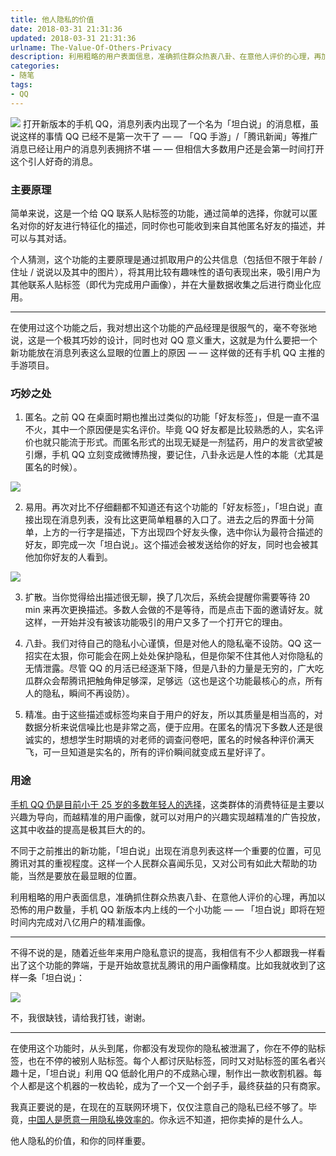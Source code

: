 ```yaml
---
title: 他人隐私的价值
date: 2018-03-31 21:31:36
updated: 2018-03-31 21:31:36
urlname: The-Value-Of-Others-Privacy
description: 利用粗略的用户表面信息，准确抓住群众热衷八卦、在意他人评价的心理，再加以恐怖的用户数量，手机 QQ 新版本内上线的一个小功能——「坦白说」即将在短时间内完成对八亿用户的精准画像。
categories:
- 随笔
tags:
- QQ
---
```

![](推广消息.png)
打开新版本的手机 QQ，消息列表内出现了一个名为「坦白说」的消息框，虽说这样的事情 QQ 已经不是第一次干了 — — 「QQ 手游」/「腾讯新闻」等推广消息已经让用户的消息列表拥挤不堪 — — 但相信大多数用户还是会第一时间打开这个引人好奇的消息。

### 主要原理

简单来说，这是一个给 QQ 联系人贴标签的功能，通过简单的选择，你就可以匿名对你的好友进行特征化的描述，同时你也可能收到来自其他匿名好友的描述，并可以与其对话。

个人猜测，这个功能的主要原理是通过抓取用户的公共信息（包括但不限于年龄 / 住址 / 说说以及其中的图片），将其用比较有趣味性的语句表现出来，吸引用户为其他联系人贴标签（即代为完成用户画像），并在大量数据收集之后进行商业化应用。

------

在使用过这个功能之后，我对想出这个功能的产品经理是很服气的，毫不夸张地说，这是一个极其巧妙的设计，同时也对 QQ 意义重大，这就是为什么要把一个新功能放在消息列表这么显眼的位置上的原因 — — 这样做的还有手机 QQ 主推的手游项目。

### 巧妙之处

1. 匿名。之前 QQ 在桌面时期也推出过类似的功能「好友标签」，但是一直不温不火，其中一个原因便是实名评价。毕竟 QQ 好友都是比较熟悉的人，实名评价也就只能流于形式。而匿名形式的出现无疑是一剂猛药，用户的发言欲望被引爆，手机 QQ 立刻变成微博热搜，要记住，八卦永远是人性的本能（尤其是匿名的时候）。

![](打标签.png)

2. 易用。再次对比不仔细翻都不知道还有这个功能的「好友标签」，「坦白说」直接出现在消息列表，没有比这更简单粗暴的入口了。进去之后的界面十分简单，上方的一行字是描述，下方出现四个好友头像，选中你认为最符合描述的好友，即完成一次「坦白说」。这个描述会被发送给你的好友，同时也会被其他加你好友的人看到。

![](邀请好友.png)

3. 扩散。当你觉得给出描述很无聊，换了几次后，系统会提醒你需要等待 20 min 来再次更换描述。多数人会做的不是等待，而是点击下面的邀请好友。就这样，一开始并没有被该功能吸引的用户又多了一个打开它的理由。

4. 八卦。我们对待自己的隐私小心谨慎，但是对他人的隐私毫不设防。QQ 这一招实在太狠，你可能会在网上处处保护隐私，但是你架不住其他人对你隐私的无情泄露。尽管 QQ 的月活已经逐渐下降，但是八卦的力量是无穷的，广大吃瓜群众会帮腾讯把触角伸足够深，足够远（这也是这个功能最核心的点，所有人的隐私，瞬间不再设防）。

5. 精准。由于这些描述或标签均来自于用户的好友，所以其质量是相当高的，对数据分析来说信噪比也是非常之高，便于应用。在匿名的情况下多数人还是很诚实的，想想学生时期填的对老师的调查问卷吧，匿名的时候各种评价满天飞，可一旦知道是实名的，所有的评价瞬间就变成五星好评了。

### 用途

[手机 QQ 仍是目前小于 25 岁的多数年轻人的选择](https://www.caishimv.com/index.php/web/web_archives/info_details.html?id=1348)，这类群体的消费特征是主要以兴趣为导向，而越精准的用户画像，就可以对用户的兴趣实现越精准的广告投放，这其中收益的提高是极其巨大的的。

不同于之前推出的新功能，「坦白说」出现在消息列表这样一个重要的位置，可见腾讯对其的重视程度。这样一个人民群众喜闻乐见，又对公司有如此大帮助的功能，当然是要放在最显眼的位置。

利用粗略的用户表面信息，准确抓住群众热衷八卦、在意他人评价的心理，再加以恐怖的用户数量，手机 QQ 新版本内上线的一个小功能 — — 「坦白说」即将在短时间内完成对八亿用户的精准画像。

------

不得不说的是，随着近些年来用户隐私意识的提高，我相信有不少人都跟我一样看出了这个功能的弊端，于是开始故意扰乱腾讯的用户画像精度。比如我就收到了这样一条「坦白说」：

![](扰乱画像.png)

不，我很缺钱，请给我打钱，谢谢。

------

在使用这个功能时，从头到尾，你都没有发现你的隐私被泄漏了，你在不停的贴标签，也在不停的被别人贴标签。每个人都讨厌贴标签，同时又对贴标签的匿名者兴趣十足，「坦白说」利用 QQ 低龄化用户的不成熟心理，制作出一款收割机器。每个人都是这个机器的一枚齿轮，成为了一个又一个刽子手，最终获益的只有商家。

我真正要说的是，在现在的互联网环境下，仅仅注意自己的隐私已经不够了。毕竟，[中国人是愿意一用隐私换效率的](http://www.epochtimes.com/gb/18/3/28/n10258668.htm)。你永远不知道，把你卖掉的是什么人。

他人隐私的价值，和你的同样重要。